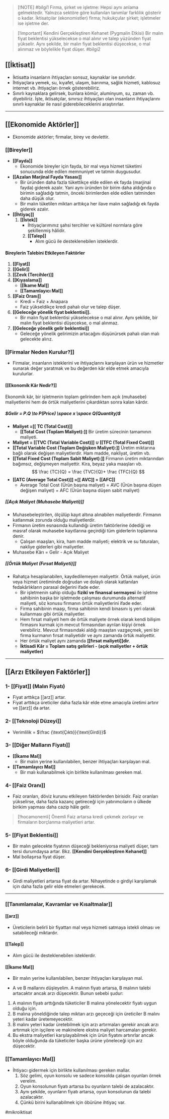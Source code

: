 
> [!NOTE] #bilgi1
> Firma, şirket ve işletme: Hepsi aynı anlama gelmektedir. Yalnızca sektöre göre kullanılan tanımlar farklılık gösterir o kadar. İktisatçılar (ekonomistler) firma; hukukçular şirket; işletmeler ise işletme der. 

> [!important] Kendini Gerçekleştiren Kehanet (Pygmalin Etkisi)
> Bir malın fiyat beklentisi yükselecekse o mal alınır ve talep yüzünden fiyat yükselir. Aynı şekilde, bir malın fiyat beklentisi düşecekse, o mal alınmaz ve böylelikle fiyat düşer. #bilgi2

## [[İktisat]]
- İktisatta insanların ihtiyaçları sonsuz, kaynaklar ise sınırlıdır.
- İhtiyaçlara yemek, su, kıyafet, ulaşım, barınma, sağlık hizmeti, kablosuz internet vb. ihtiyaçları örnek gösterebiliriz.
- Sınırlı kaynaklara gelirsek, bunlara kömür, aluminyum, su, zaman vb. diyebiliriz.
İşte, iktisatçılar, sınırsız ihtiyaçları olan insanların ihtiyaçlarını sınırlı kaynaklar ile nasıl giderebileceklerini araştırırlar.

---
## [[Ekonomide Aktörler]]
- Ekonomide aktörler; firmalar, birey ve devlettir.
### [[Bireyler]]
- **[[Fayda]]**
	- Ekonomide bireyler için fayda, bir mal veya hizmet tüketimi sonucunda elde edilen memnuniyet ve tatmin duygusudur.
- **[[Azalan Marjinal Fayda Yasası]]**
	- Bir üründen daha fazla tükettikçe elde edilen ek fayda (marjinal fayda) giderek azalır. Yani aynı üründen bir birim daha aldığında o birimin sağladığı tatmin, önceki birimlerden elde edilen tatminden daha düşük olur.
	- Bir malın tüketilen miktarı arttıkça her ilave malın sağladığı ek fayda giderek azalır.
- **[[İhtiyaç]]**
	1. **[[İstek]]**
		- İhtiyaçlarımınız şahsi tercihler ve kültürel normlara göre şekillenmiş hâlidir.
		 2. **[[Talep]]**
			- Alım gücü ile desteklenebilen isteklerdir.
#### Bireylerin Talebini Etkileyen Faktörler
1. **[[Fiyat]]**
2. **[[Gelir]]**
3. **[[Zevk (Tercihler)]]**
4. **[[Kıyaslama]]**
	- **[[İkame Mal]]**
	- **[[Tamamlayıcı Mal]]**
5. **[[Faiz Oranı]]**
	- $\text{Kredi = Faiz + Ana‎‎‎para}$
	- Faiz yükseldikçe kredi pahalı olur ve talep düşer.
6. **[[Geleceğe yönelik fiyat beklentisi]].**
	- Bir malın fiyat beklentisi yükselecekse o mal alınır. Aynı şekilde, bir malın fiyat beklentisi düşecekse, o mal alınmaz.
7. **[[Geleceğe yönelik gelir beklentisi]]**
	- Geleceğe yönelik gelirimizin artacağını düşünürsek pahalı olan malı gelecekte alırız.
### [[Firmalar Neden Kurulur?]]
- Firmalar, insanların isteklerini ve ihtiyaçlarını karşılayan ürün ve hizmetler sunarak değer yaratmak ve bu değerden kâr elde etmek amacıyla kurulurlar.
#### [[Ekonomik Kâr Nedir?]]
Ekonomik kâr, bir işletmenin toplam gelirinden hem açık (muhasebe) maliyetlerini hem de örtük maliyetlerini çıkardıktan sonra kalan kârdır.

 ##### $Gelir = P.Q \to P(Price) \space x \space  Q(Quantity)$

- **Maliyet =[[ TC (Total Cost)]]** 
	- **[[Total Cost (Toplam Maliyet):]]** Bir üretim sürecinin tamamının maliyeti.
- **Maliyet = [[TVC (Total Variable Cost)]] ∪ [[TFC (Total Fixed Cost)]]** <br>
- **[[Total Variable Cost (Toplam Değişken Maliyet):]]** Üretim miktarına bağlı olarak değişen maliyetlerdir. Ham madde, nakliyat, üretim vb.
- **[[Total Fixed Cost (Toplam Sabit Maliyet):]]** Firmanın üretim miktarından bağımsız, değişmeyen maliyettir. Kira, beyaz yaka maaşları vb.
$$
\frac {TC}{Q} = \frac {TVC}{Q}+ \frac {TFC}{Q}
$$
- **[[ATC (Average Total Cost)]] =[[ AVC]] + [[AFC]]**
	- Average Total Cost  (Ürün başına maliyet) = AVC (Ürün başına düşen değişen maliyet) + AFC (Ürün başına düşen sabit maliyet)
##### [[Açık Maliyet (Muhasebe Maliyeti)]]
- Muhasebeleştirilen, ölçülüp kayıt altına alınabilen maliyetlerdir. Firmanın katlanmak zorunda olduğu maliyetlerdir.
- Firmanın üretim esnasında kullandığı üretim faktörlerine ödediği ve masraf olarak muhasebe kayıtlarına geçirdiği tüm giderlerin toplamına denir.
	- Çalışan maaşları, kira, ham madde maliyeti; elektrik ve su faturaları, nakliye giderleri gibi maliyetler.
- Muhasebe Kârı = Gelir - Açık Maliyet 
##### [[Örtük Maliyet (Fırsat Maliyeti)]]
- Rahatça hesaplanabilen, kaydedilemeyen maliyettir. Örtük maliyet, ürün veya hizmet üretiminde doğrudan ve dolaylı olarak katlanılan fedakârlıkların parasal değerini ifade eder.
	- Bir işletmenin sahip olduğu **fizikî ve finansal sermayesi** ile işletme sahibinin başka bir işletmede çalışması durumunda alternatif maliyeti, söz konusu firmanın örtük maliyetlerini ifade eder.
	- Firma sahibinin maaşı, firma sahibinin kendi binasını iş yeri olarak kullanması gibi örtük maliyetler.
	- Hem fırsat maliyeti hem de örtük maliyete örnek olarak kendi bilişim firmasını kurmak için mevcut firmasından ayrılan kişiyi örnek verebiliriz. Mevcut firmasındaki aldığı maaştan vazgeçmek, yeni bir firma kurmanın fırsat maliyetidir ve aynı zamanda örtük maliyettir.
	- Her örtük maliyet aynı zamanda **[[fırsat maliyeti]]dir**.
	- **İktisadi Kâr = Toplam satış gelirleri - (açık maliyetler + örtük maliyetler)**

---

## [[Arzı Etkileyen Faktörler]]
### 1- [[Fiyat]] (Malın Fiyatı)
- Fiyat arttıkça [[arz]] artar.
- Fiyat arttıkça üreticiler daha fazla kâr elde etme amacıyla üretimi artırır ve [[arz]] da artar.
### 2- [[Teknoloji Düzeyi]]
- $\text{Verimlilik}$ = $\frac {\text{Çıktı}}{\text{Girdi}}$
### 3- [[Diğer Malların Fiyatı]]
- **[[İkame Mal]]**
	- Bir malın yerine kullanılabilen, benzer ihtiyaçları karşılayan mal.
- **[[Tamamlayıcı Mal]]**
	- Bir malı kullanabilmek için birlikte kullanılması gereken mal.
### 4- [[Faiz Oranı]]
- Faiz oranları, döviz kurunu etkileyen faktörlerden birisidir. Faiz oranları yükselirse, daha fazla kazanç getireceği için yatırımcıların o ülkede birikim yapması daha cazip hâle gelir.

> [!hocamonemli] Önemli
> Faiz artarsa kredi çekmek zorlaşır ve firmaların borçlanma maliyetleri artar.

### 5- [[Fiyat Beklentisi]]
- Bir malın gelecekte fiyatının düşeceği bekleniyorsa maliyeti düşer, tam tersi durumdaysa artar. Bkz. **[[Kendini Gerçekleştiren Kehanet]]**
- Mal bollaşırsa fiyat düşer.
### 6- [[Girdi Maliyetleri]]
- Girdi maliyetleri artarsa fiyat da artar. Nihayetinde o girdiyi karşılamak için daha fazla gelir elde etmeleri gerekecek.


---

### [[Tanımlamalar, Kavramlar ve Kısaltmalar]]

#### [[arz]]
- Üreticilerin belirli bir fiyattan mal veya hizmeti satmaya istekli olması ve satabileceği miktardır.
#### [[Talep]]
- Alım gücü ile desteklenebilen isteklerdir.
#### [[İkame Mal]]
- Bir malın yerine kullanılabilen, benzer ihtiyaçları karşılayan mal.

- A ve B mallarını düşleyelim. A malının fiyatı artarsa, B malının talebi artacaktır ancak arzı düşecektir. Bunun sebebi şudur:
1. A malının fiyatı arttığında tüketiciler B malına yönelecektir fiyatı uygun olduğu için.
2. B malına yöneldiğinde talep miktarı arzı geçeceği için üreticiler B malını yeteri kadar üretemeyecektir.
3. B malını yeteri kadar üretebilmek için arzı artırmaları gerekir ancak arzı artırmak için işçilere ve makinelere ekstra maliyet harcamaları gerekir.
4. Bu ekstra maliyetleri karşılayabilmek için ürün fiyatını artırırlar ancak böyle olduğunda da tüketiciler başka ürüne yöneleceği için arz düşecektir.
### [[Tamamlayıcı Mal]]
- İhtiyacı gidermek için birlikte kullanılması gereken mallar.
	1. Söz gelimi, oyun konsolu ve sadece konsolda çalışan oyunları örnek verelim.
	2. Oyun konsolunun fiyatı artarsa bu oyunların talebi de azalacaktır. 
	3. Aynı şekilde, oyunların fiyatı artarsa, oyun konsolunun da talebi azalacaktır.
	4. Çünkü birini kullanabilmek için öbürüne ihtiyaç var.

#mikroiktisat